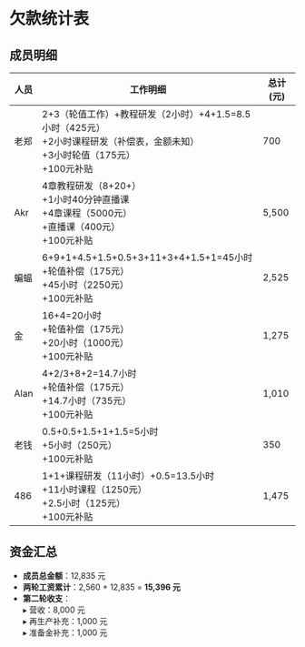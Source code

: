 # 欠款统计表

## 成员明细

| 人员  | 工作明细                                                                                   | 总计(元) |
|-------|--------------------------------------------------------------------------------------------|----------|
| 老郑  | 2+3（轮值工作）+教程研发（2小时）+4+1.5=8.5小时（425元）<br>+2小时课程研发（补偿表，金额未知）<br>+3小时轮值（175元）<br>+100元补贴 | 700      |
| Akr   | 4章教程研发（8+20+）<br>+1小时40分钟直播课<br>+4章课程（5000元）<br>+直播课（400元）<br>+100元补贴         | 5,500    |
| 蝙蝠  | 6+9+1+4.5+1.5+0.5+3+11+3+4+1.5+1=45小时<br>+轮值补偿（175元）<br>+45小时（2250元）<br>+100元补贴       | 2,525    |
| 金    | 16+4=20小时<br>+轮值补偿（175元）<br>+20小时（1000元）<br>+100元补贴                                  | 1,275    |
| Alan  | 4+2/3+8+2=14.7小时<br>+轮值补偿（175元）<br>+14.7小时（735元）<br>+100元补贴                         | 1,010    |
| 老钱  | 0.5+0.5+1.5+1+1.5=5小时<br>+5小时（250元）<br>+100元补贴                                           | 350      |
| 486   | 1+1+课程研发（11小时）+0.5=13.5小时<br>+11小时课程（1250元）<br>+2.5小时（125元）<br>+100元补贴           | 1,475    |

## 资金汇总

- **成员总金额**：12,835 元
- **两轮工资累计**：2,560 + 12,835 = **15,396 元**
- **第二轮收支**：<br>
  ▸ 营收：8,000 元<br>
  ▸ 再生产补充：1,000 元<br>
  ▸ 准备金补充：1,000 元

